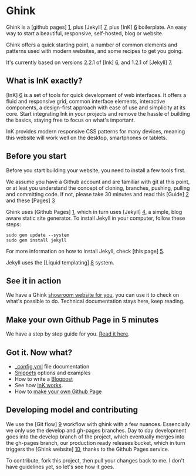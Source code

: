 Ghink
=====

Ghink is a [github pages] [1], plus [Jekyll] [7], plus [InK] [6] boilerplate. An easy way to start a beautiful, responsive, self-hosted, blog or website.

Ghink offers a quick starting point, a number of common elements and patterns used with modern websites, and some recipes to get you going.

It's currently based on versions 2.2.1 of [Ink] [6], and 1.2.1 of [Jekyll] [7].

What is InK exactly?
--------------------

[InK] [6] is a set of tools for quick development of web interfaces. It offers a fluid and responsive grid, common interface elements, interactive components, a design-first approach with ease of use and simplicity at its core. Start integrating Ink in your projects and remove the hassle of building the basics, staying free to focus on what's important.

InK provides modern responsive CSS patterns for many devices, meaning this website will work well on the desktop, smartphones or tablets.

Before you start
----------------

Before you start building your website, you need to install a few tools first.

We assume you have a Github account and are familiar with git at this point, or at leat you understand the concept of cloning, branches, pushing, pulling and committing code. If not, please take 30 minutes and read this [Guide] [2] and these [Pages] [3]

Ghink uses [Github Pages] [1], which in turn uses [Jekyll] [4], a simple, blog aware static site generator. To install Jekyll in your computer, follow these steps:

```
sudo gem update --system
sudo gem install jekyll
```

For more information on how to install Jekyll, check [this page] [5].

Jekyll uses the [Liquid templating] [8] system.

See it in action
----------------

We have a Ghink [showroom website for you][10], you can use it to check on what's possible to do. Technical documentation stays here, keep reading.

Make your own Github Page in 5 minutes
--------------------------------------

We have a step by step guide for you. [Read it here][14].

Got it. Now what?
-----------------

 - [_config.yml][11] file documentation
 - [Snippets][12] options and examples
 - How to write a [Blogpost][13]
 - See how [InK works][6].
 - How to [make your own Github Page][14]

Developing model and contributing
---------------------------------

We use the [Git flow] [9] workflow with ghink with a few nuances. Essencially we only use the develop and gh-pages branches. Day to day development goes into the develop branch of the project, which eventually merges into the gh-pages branch, our production ready releases bucket, which in turn triggers the [Ghink website] [10], thanks to the Github Pages service.

To contribute, fork this project, then pull your changes back to me. I don't have guidelines yet, so let's see how it goes.


  [1]: http://pages.github.com/                                        "Github Pages"
  [2]: https://help.github.com/articles/set-up-git                     "Set Up Git"
  [3]: https://help.github.com/categories/19/articles                  "Using Git"
  [4]: https://help.github.com/articles/using-jekyll-with-pages        "Using Jekyll with Pages"
  [5]: http://jekyllrb.com/docs/installation/                          "Jekyll Installation"
  [6]: http://ink.sapo.pt/                                             "InK - Interface Kit"
  [7]: http://jekyllrb.com/                                            "Jekyll"
  [8]: https://github.com/Shopify/liquid/wiki/Liquid-for-Designers     "Liquid templating"
  [9]: http://nvie.com/posts/a-successful-git-branching-model/         "Git flow"
  [10]: http://ghink.arrifana.org/                                     "Ghink"
  [11]: https://github.com/celso/ghink/blob/gh-pages/_docs/CONFIG.md         "_config.yml"
  [12]: https://github.com/celso/ghink/blob/gh-pages/_docs/SNIPPETS.md       "Snippets"
  [13]: https://github.com/celso/ghink/blob/gh-pages/_docs/BLOGPOST.md       "Writing a blog post"
  [14]: https://github.com/celso/ghink/blob/gh-pages/_docs/GH-PAGES-HOWTO.md  "Howto"
